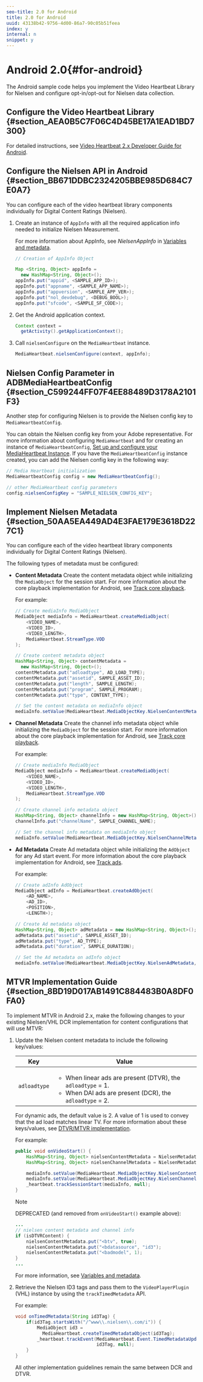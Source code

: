 ```yaml
---
seo-title: 2.0 for Android
title: 2.0 for Android
uuid: 43138b42-9756-4d00-86a7-90c05b51feea
index: y
internal: n
snippet: y
---
```


# Android 2.0{#for-android}

The Android sample code helps you implement the Video Heartbeat Library for Nielsen and configure opt-in/opt-out for Nielsen data collection.

## Configure the Video Heartbeat Library {#section_AEA0B5C7F06C4D45BE17A1EAD1BD7300}

For detailed instructions, see [Video Heartbeat 2.x Developer Guide for Android](https://marketing.adobe.com/resources/help/en_US/sc/appmeasurement/hbvideo/android_2.0/).

## Configure the Nielsen API in Android {#section_BB671DDBC2324205BBE985D684C7E0A7}

You can configure each of the video heartbeat library components individually for Digital Content Ratings (Nielsen).

1. Create an instance of `AppInfo` with all the required application info needed to initialize Nielsen Measurement.

   For more information about AppInfo, see *NielsenAppInfo* in [Variables and metadata](../dcr-vars-metadata.md). 

   ```java
   // Creation of AppInfo Object 

   Map <String, Object> appInfo =  
     new HashMap<String, Object>(); 
   appInfo.put("appid", <SAMPLE_APP_ID>); 
   appInfo.put("appname", <SAMPLE_APP_NAME>); 
   appInfo.put("appversion", <SAMPLE_APP_VER>); 
   appInfo.put("nol_devdebug", <DEBUG_BOOL>); 
   appInfo.put("sfcode", <SAMPLE_SF_CODE>);
   ```

1. Get the Android application context. 

   ```java
   Context context =  
     getActivity().getApplicationContext();
   ```

1. Call `nielsenConfigure` on the `MediaHeartbeat` instance.

   ```java
   MediaHeartbeat.nielsenConfigure(context, appInfo);
   ```

## Nielsen Config Parameter in ADBMediaHeartbeatConfig {#section_C599244FF07F4EE88489D3178A2101F3}

Another step for configuring Nielsen is to provide the Nielsen config key to `MediaHeartbeatConfig`.

You can obtain the Nielsen config key from your Adobe representative. For more information about configuring `MediaHeartbeat` and for creating an instance of `MediaHeartbeatConfig`, [Set up and configure your MediaHeartbeat Instance](https://marketing.adobe.com/resources/help/en_US/sc/appmeasurement/hbvideo/android_2.0/t_vhl_set-up-vid-track-feat_android.html). If you have the `MediaHeartbeatConfig` instance created, you can add the Nielsen config key in the following way: 

```java
// Media Heartbeat initialization 
MediaHeartbeatConfig config = new MediaHeartbeatConfig(); 

// other MediaHeartbeat config parameters 
config.nielsenConfigKey = "SAMPLE_NIELSEN_CONFIG_KEY";
```

## Implement Nielsen Metadata {#section_50AA5EA449AD4E3FAE179E3618D227C1}

You can configure each of the video heartbeat library components individually for Digital Content Ratings (Nielsen).

The following types of metadata must be configured:

* **Content Metadata** Create the content metadata object while initializing the `MediaObject` for the session start. For more information about the core playback implementation for Android, see [Track core playback](https://marketing.adobe.com/resources/help/en_US/sc/appmeasurement/hbvideo/android_2.0/t_vhl_track-core-playback_android.html).

  For example: 

  ```java
  // Create mediaInfo MediaObject 
  MediaObject mediaInfo = MediaHeartbeat.createMediaObject( 
      <VIDEO_NAME>, 
      <VIDEO_ID>, 
      <VIDEO_LENGTH>, 
      MediaHeartbeat.StreamType.VOD 
  ); 

  // Create content metadata object 
  HashMap<String, Object> contentMetadata =  
    new HashMap<String, Object>(); 
  contentMetadata.put("adloadtype", AD_LOAD_TYPE); 
  contentMetadata.put("assetid", SAMPLE_ASSET_ID); 
  contentMetadata.put("length", SAMPLE_LENGTH); 
  contentMetadata.put("program", SAMPLE_PROGRAM); 
  contentMetadata.put("type", CONTENT_TYPE); 

  // Set the content metadata on mediaInfo object 
  mediaInfo.setValue(MediaHeartbeat.MediaObjectKey.NielsenContentMetadata, contentMetadata);
  ```

* **Channel Metadata** Create the channel info metadata object while initializing the `MediaObject` for the session start. For more information about the core playback implementation for Android, see [Track core playback](https://marketing.adobe.com/resources/help/en_US/sc/appmeasurement/hbvideo/android_2.0/t_vhl_track-core-playback_android.html).

  For example: 

  ```java
  // Create mediaInfo MediaObject 
  MediaObject mediaInfo = MediaHeartbeat.createMediaObject( 
      <VIDEO_NAME>, 
      <VIDEO_ID>, 
      <VIDEO_LENGTH>, 
      MediaHeartbeat.StreamType.VOD 
  ); 

  // Create channel info metadata object 
  HashMap<String, Object> channelInfo = new HashMap<String, Object>(); 
  channelInfo.put("channelName", SAMPLE_CHANNEL_NAME); 

  // Set the channel info metadata on mediaInfo object 
  mediaInfo.setValue(MediaHeartbeat.MediaObjectKey.NielsenChannelMetadata, channelInfo);
  ```

* **Ad Metadata** Create Ad metadata object while initializing the `AdObject` for any Ad start event. For more information about the core playback implementation for Android, see [Track ads](https://marketing.adobe.com/resources/help/en_US/sc/appmeasurement/hbvideo/android_2.0/t_vhl_track-ads_android.html).

  For example: 

  ```java
  // Create adInfo AdObject 
  MediaObject adInfo = MediaHeartbeat.createAdObject( 
      <AD_NAME>,  
      <AD_ID>,  
      <POSITION>,  
      <LENGTH>); 

  // Create Ad metadata object 
  HashMap<String, Object> adMetadata = new HashMap<String, Object>(); 
  adMetadata.put("assetid", SAMPLE_ASSET_ID); 
  adMetadata.put("type", AD_TYPE); 
  adMetadata.put("duration", SAMPLE_DURATION); 

  // Set the Ad metadata on adInfo object 
  mediaInfo.setValue(MediaHeartbeat.MediaObjectKey.NielsenAdMetadata, adMetadata);
  ```

## MTVR Implementation Guide {#section_8BD19D017AB1491C884483B0A8DF0FA0}

To implement MTVR in Android 2.x, make the following changes to your existing Nielsen/VHL DCR implementation for content configurations that will use MTVR:

1. Update the Nielsen content metadata to include the following key/values:

   | Key | Value |
   | --- | --- |
   | `adloadtype` | <ul> <li>When linear ads are present (DTVR), the `adloadtype` = 1.  </li> <li>When DAI ads are present (DCR), the `adloadtype` = 2.  </li> </ul> |

   For dynamic ads, the default value is 2. A value of 1 is used to convey that the ad load matches linear TV. For more information about these keys/values, see [DTVR/MTVR implementation](../../nielsen-partnership/dcr-impl/dcr-dtvr.md).

   For example: 

   ```java
   public void onVideoStart() { 
       HashMap<String, Object> nielsenContentMetadata = NielsenMetadata.metadata; 
       HashMap<String, Object> nielsenChannelMetadata = NielsenMetadata.channelInfo; 

       mediaInfo.setValue(MediaHeartbeat.MediaObjectKey.NielsenContentMetadata, nielsenContentMetadata); 
       mediaInfo.setValue(MediaHeartbeat.MediaObjectKey.NielsenChannelMetadata, nielsenChannelMetadata); 
       _heartbeat.trackSessionStart(mediaInfo, null); 
   }
   ```

   >[!NOTE]
   >
   >DEPRECATED (and removed from `onVideoStart()` example above): 

   ```java
   ... 
   // nielsen content metadata and channel info 
   if (isDTVRContent) { 
       nielsenContentMetadata.put("<btv", true); 
       nielsenContentMetadata.put("<bdatasource", "id3"); 
       nielsenContentMetadata.put("<badmodel", 1); 
   } 
   ...
   ```

   For more information, see [Variables and metadata](../dcr-vars-metadata.md). 

1. Retrieve the Nielsen ID3 tags and pass them to the `VideoPlayerPlugin` (VHL) instance by using the `trackTimedMetadata` API.

   For example: 

   ```java
   void onTimedMetadata(String id3Tag) { 
       if(id3Tag.startsWith("/^www\\.nielsen\\.com/i")) { 
           MediaObject id3 =  
             MediaHeartbeat.createTimedMetadataObject(id3Tag); 
           _heartbeat.trackEvent(MediaHeartbeat.Event.TimedMetadataUpdate,  
                                 id3Tag, null); 
       } 
   }
   ```

   All other implementation guidelines remain the same between DCR and DTVR.

